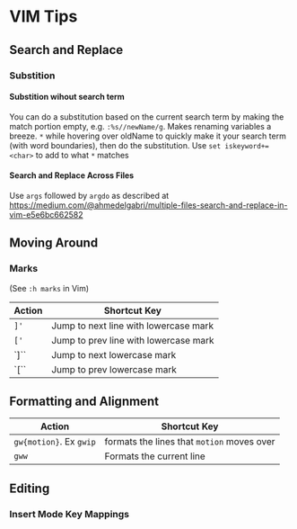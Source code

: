 # VIM Tips


## Search and Replace

### Substition 

#### Substition wihout search term
You can do a substitution based on the current search term by making the match
portion empty, e.g. `:%s//newName/g`. Makes renaming variables a breeze. `*`
while hovering over oldName to quickly make it your search term (with word
boundaries), then do the substitution. Use `set iskeyword+=<char>` to add to
what `*` matches

#### Search and Replace Across Files
Use `args` followed by `argdo` as described at
https://medium.com/@ahmedelgabri/multiple-files-search-and-replace-in-vim-e5e6bc662582

## Moving Around

### Marks

(See `:h marks` in Vim)

| Action | Shortcut Key                          |
| --     | --                                    |
| `]'`   | Jump to next line with lowercase mark |
| `['`   | Jump to prev line with lowercase mark |
| `]\``  | Jump to next lowercase mark           |
| `[\``  | Jump to prev lowercase mark           |

## Formatting and Alignment

| Action                  | Shortcut Key                               |
| --                      | --                                         |
| `gw{motion}`. Ex `gwip` | formats the lines that `motion` moves over |
| `gww`                   | Formats the current line                   |


## Editing

### Insert Mode Key Mappings




